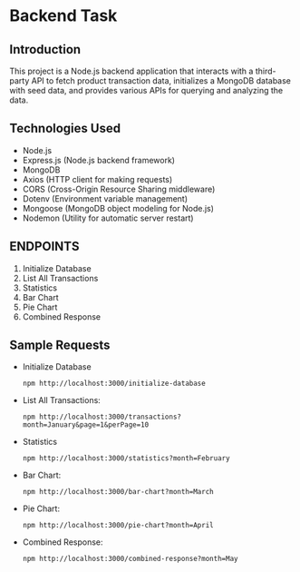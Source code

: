 # Backend Task 

## Introduction
This project is a Node.js backend application that interacts with a third-party API to fetch product transaction data, initializes a MongoDB database with seed data, and provides various APIs for querying and analyzing the data.

## Technologies Used

- Node.js
- Express.js (Node.js backend framework)
- MongoDB 
- Axios (HTTP client for making requests)
- CORS (Cross-Origin Resource Sharing middleware)
- Dotenv (Environment variable management)
- Mongoose (MongoDB object modeling for Node.js)
- Nodemon (Utility for automatic server restart)

## ENDPOINTS
1. Initialize Database
2. List All Transactions
3. Statistics
4. Bar Chart
5. Pie Chart
6. Combined Response

## Sample Requests

- Initialize Database
  
  ```npm http://localhost:3000/initialize-database```

- List All Transactions:
  
  ```npm http://localhost:3000/transactions?month=January&page=1&perPage=10```

- Statistics
  
  ```npm http://localhost:3000/statistics?month=February```

- Bar Chart:
  
  ```npm http://localhost:3000/bar-chart?month=March```

- Pie Chart:
  
  ```npm http://localhost:3000/pie-chart?month=April```

- Combined Response:
  
  ```npm http://localhost:3000/combined-response?month=May```
  
